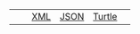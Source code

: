 <table class="list" width="100%">
    <tr> 
        <td><a href=""></a></td>
        <td></td> <td><a href=".xml.html">XML</a></td>
        <td><a href=".json.html">JSON</a></td>
        <td><a href=".ttl.html">Turtle</a></td>
        <td></td>
    </tr>
</table>